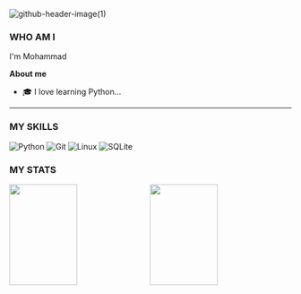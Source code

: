 ![github-header-image(1)](https://github.com/mohwmmad86/mohwmmad86/assets/118073811/1277fecf-6aa3-45a9-beb1-fc930444d97f)

### WHO AM I
I'm Mohammad

**About me**
- 🎓 I love learning Python...
-------

### MY SKILLS

![Python](https://img.shields.io/badge/PYTHON-3776AB?style=for-the-badge&logo=python&logoColor=white)
![Git](https://img.shields.io/badge/GIT-E44C30?style=for-the-badge&logo=git&logoColor=white)
![Linux](https://img.shields.io/badge/LINUX-FCC624?style=for-the-badge&logo=linux&logoColor=black)
![SQLite](https://img.shields.io/badge/SQLITE-07405E?style=for-the-badge&logo=sqlite&logoColor=white)

### MY STATS

<p>
<img src="https://github-readme-stats.vercel.app/api?username=mohwmmad86&number_format=long&show=prs_merged_percentage&show_icons=true&line_height=30&title_color=507bb3&text_color=fcfcfc&icon_color=fcfcfc&bg_color=22272e" width="49%" height="180px"/>
<img src="https://github-readme-stats.vercel.app/api/top-langs/?username=mohwmmad86&layout=compact&theme=slateorange" width="49%" height="180px"/>
</p>
